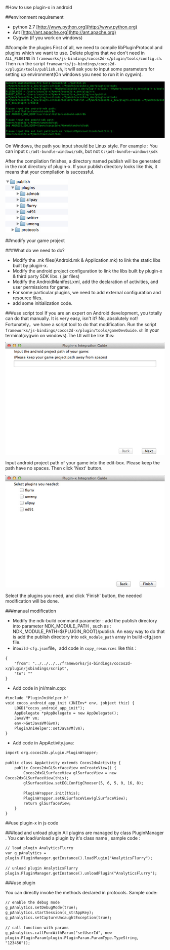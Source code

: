 #How to use plugin-x in android

##environment requirement
- python 2.7 [http://www.python.org](http://www.python.org)
- Ant [http://ant.apache.org](http://ant.apache.org)
- Cygwin (if you work on windows)

##compile the plugins
First of all, we need to compile libPluginProtocol and plugins which we want to use. Delete plugins that we don't need in `ALL_PLUGINS` in `frameworks/js-bindings/cocos2d-x/plugin/tools/config.sh`. Then run the script `frameworks/js-bindings/cocos2d-x/plugin/tools/publish.sh`, it will ask you to input some parameters for setting up environment(On windows you need to run it in cygwin).

![](res/plugin-x-setting-environment.jpg)

On Windows, the path you input should be Linux style. For example : You can input `C:/adt-bundle-windows/sdk`, but not `C:\adt-bundle-windows\sdk`

After the compilation finishes, a directory named publish will be generated in the root directory of plugin-x. If your publish directory looks like this, it means that your compilation is successful.

![](res/plugin-x-publish-folder.jpg)

##modify your game project

###What do we need to do?

- Modify the .mk files(Android.mk & Application.mk) to link the static libs built by plugin-x.
- Modify the android project configuration to link the libs built by plugin-x & third party SDK libs. (.jar files)
- Modify the AndroidManifest.xml, add the declaration of activities, and user permissions for game.
- For some particular plugins, we need to add external configuration and resource files.
- add some initialization code.

###use script tool
If you are an expert on Android development, you totally can do that manually. It is very easy, isn't it? No, absolutely not! Fortunately，we have a script tool to do that modification. Run the script `frameworks/js-bindings/cocos2d-x/plugin/tools/gameDevGuide.sh` in your terminal(cygwin on windows).The UI will be like this:

![](res/plugin-x-guide-UI.jpg)

Input android project path of your game into the edit-box. Please keep the path have no spaces. Then click 'Next' button.

![](res/plugin-x-guide-UI2.jpg)

Select the plugins you need, and click 'Finish' button, the needed modification will be done.

###manual modification

- Modify the ndk-build command parameter : add the publish directory into parameter NDK\_MODULE\_PATH , such as : NDK\_MODULE\_PATH=${PLUGIN_ROOT}/publish. An easy way to do that is add the publish directory into `ndk_module_path` array in build-cfg.json file.
- in`build-cfg.json`file，add code in `copy_resources` like this：

```
{
    "from": "../../../../frameworks/js-bindings/cocos2d-x/plugin/jsbindings/script", 
    "to": ""
}
```

- Add code in jni/main.cpp:

```
#include "PluginJniHelper.h"
void cocos_android_app_init (JNIEnv* env, jobject thiz) {
    LOGD("cocos_android_app_init");
    AppDelegate *pAppDelegate = new AppDelegate();
    JavaVM* vm;
    env->GetJavaVM(&vm);
    PluginJniHelper::setJavaVM(vm);
}
```

- Add code in AppActivity.java:

```
import org.cocos2dx.plugin.PluginWrapper;

public class AppActivity extends Cocos2dxActivity {
    public Cocos2dxGLSurfaceView onCreateView() {
        Cocos2dxGLSurfaceView glSurfaceView = new Cocos2dxGLSurfaceView(this);
        glSurfaceView.setEGLConfigChooser(5, 6, 5, 0, 16, 8);

        PluginWrapper.init(this);
        PluginWrapper.setGLSurfaceView(glSurfaceView);
        return glSurfaceView;
    }
}
```

##use plugin-x in js code

###load and unload plugin
All plugins are managed by class PluginManager . You can load/unload a plugin by it's class name , sample code :

```
// load plugin AnalyticsFlurry
var g_pAnalytics = plugin.PluginManager.getInstance().loadPlugin("AnalyticsFlurry");

// unload plugin AnalyticsFlurry
plugin.PluginManager.getInstance().unloadPlugin("AnalyticsFlurry");
```

###use plugin

You can directly invoke the methods declared in protocols. Sample code:

```
// enable the debug mode
g_pAnalytics.setDebugMode(true);
g_pAnalytics.startSession(s_strAppKey);
g_pAnalytics.setCaptureUncaughtException(true);

// call function with params
g_pAnalytics.callFuncWithParam("setUserId", new plugin.PluginParam(plugin.PluginParam.ParamType.TypeString, "123456"));
```